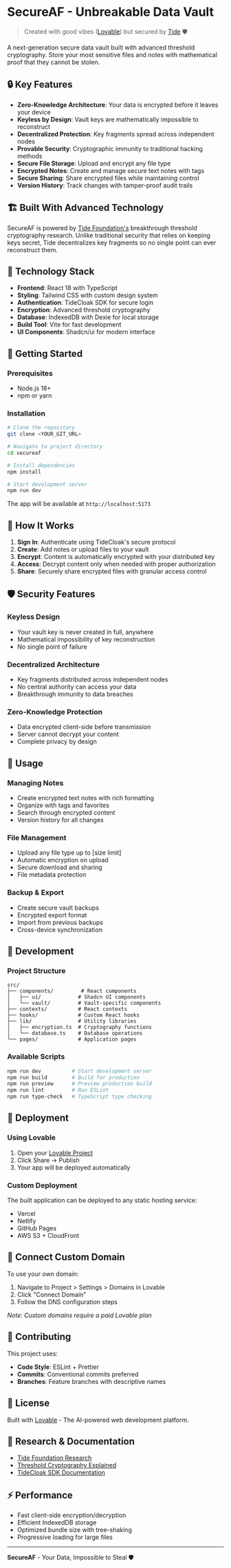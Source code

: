 # SecureAF - Unbreakable Data Vault

> Created with good vibes ([Lovable](https://lovable.dev)) but secured by [Tide](http://github.com/tide-foundation/tidecloak-js/blob/main/packages/tidecloak-react/README.md) 🛡️

A next-generation secure data vault built with advanced threshold cryptography. Store your most sensitive files and notes with mathematical proof that they cannot be stolen.

## 🔒 Key Features

- **Zero-Knowledge Architecture**: Your data is encrypted before it leaves your device
- **Keyless by Design**: Vault keys are mathematically impossible to reconstruct
- **Decentralized Protection**: Key fragments spread across independent nodes
- **Provable Security**: Cryptographic immunity to traditional hacking methods
- **Secure File Storage**: Upload and encrypt any file type
- **Encrypted Notes**: Create and manage secure text notes with tags
- **Secure Sharing**: Share encrypted files while maintaining control
- **Version History**: Track changes with tamper-proof audit trails

## 🏗️ Built With Advanced Technology

SecureAF is powered by [Tide Foundation's](https://tide.org) breakthrough threshold cryptography research. Unlike traditional security that relies on keeping keys secret, Tide decentralizes key fragments so no single point can ever reconstruct them.

## 🚀 Technology Stack

- **Frontend**: React 18 with TypeScript
- **Styling**: Tailwind CSS with custom design system
- **Authentication**: TideCloak SDK for secure login
- **Encryption**: Advanced threshold cryptography
- **Database**: IndexedDB with Dexie for local storage
- **Build Tool**: Vite for fast development
- **UI Components**: Shadcn/ui for modern interface

## 📖 Getting Started

### Prerequisites

- Node.js 18+ 
- npm or yarn

### Installation

```sh
# Clone the repository
git clone <YOUR_GIT_URL>

# Navigate to project directory
cd secureaf

# Install dependencies
npm install

# Start development server
npm run dev
```

The app will be available at `http://localhost:5173`

## 🔐 How It Works

1. **Sign In**: Authenticate using TideCloak's secure protocol
2. **Create**: Add notes or upload files to your vault
3. **Encrypt**: Content is automatically encrypted with your distributed key
4. **Access**: Decrypt content only when needed with proper authorization
5. **Share**: Securely share encrypted files with granular access control

## 🛡️ Security Features

### Keyless Design
- Your vault key is never created in full, anywhere
- Mathematical impossibility of key reconstruction
- No single point of failure

### Decentralized Architecture
- Key fragments distributed across independent nodes
- No central authority can access your data
- Breakthrough immunity to data breaches

### Zero-Knowledge Protection
- Data encrypted client-side before transmission
- Server cannot decrypt your content
- Complete privacy by design

## 📱 Usage

### Managing Notes
- Create encrypted text notes with rich formatting
- Organize with tags and favorites
- Search through encrypted content
- Version history for all changes

### File Management
- Upload any file type up to [size limit]
- Automatic encryption on upload
- Secure download and sharing
- File metadata protection

### Backup & Export
- Create secure vault backups
- Encrypted export format
- Import from previous backups
- Cross-device synchronization

## 🔧 Development

### Project Structure

```
src/
├── components/         # React components
│   ├── ui/            # Shadcn UI components
│   └── vault/         # Vault-specific components
├── contexts/          # React contexts
├── hooks/             # Custom React hooks
├── lib/               # Utility libraries
│   ├── encryption.ts  # Cryptography functions
│   └── database.ts    # Database operations
└── pages/             # Application pages
```

### Available Scripts

```sh
npm run dev          # Start development server
npm run build        # Build for production
npm run preview      # Preview production build
npm run lint         # Run ESLint
npm run type-check   # TypeScript type checking
```

## 🚀 Deployment

### Using Lovable
1. Open your [Lovable Project](https://lovable.dev/projects/d79cbf3e-8e74-4b44-bb43-aae629e97c8b)
2. Click Share → Publish
3. Your app will be deployed automatically

### Custom Deployment
The built application can be deployed to any static hosting service:
- Vercel
- Netlify  
- GitHub Pages
- AWS S3 + CloudFront

## 🔗 Connect Custom Domain

To use your own domain:
1. Navigate to Project > Settings > Domains in Lovable
2. Click "Connect Domain"
3. Follow the DNS configuration steps

*Note: Custom domains require a paid Lovable plan*

## 🤝 Contributing

This project uses:
- **Code Style**: ESLint + Prettier
- **Commits**: Conventional commits preferred
- **Branches**: Feature branches with descriptive names

## 📜 License

Built with [Lovable](https://lovable.dev) - The AI-powered web development platform.

## 🔬 Research & Documentation

- [Tide Foundation Research](https://arxiv.org/pdf/2309.00915.pdf)
- [Threshold Cryptography Explained](https://tide.org)
- [TideCloak SDK Documentation](https://docs.tidecloak.com)

## ⚡ Performance

- Fast client-side encryption/decryption
- Efficient IndexedDB storage
- Optimized bundle size with tree-shaking
- Progressive loading for large files

---

**SecureAF** - Your Data, Impossible to Steal 🛡️
